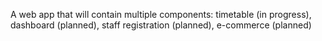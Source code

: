 A web app that will contain multiple components: timetable (in progress), dashboard (planned), staff registration (planned), e-commerce (planned)
